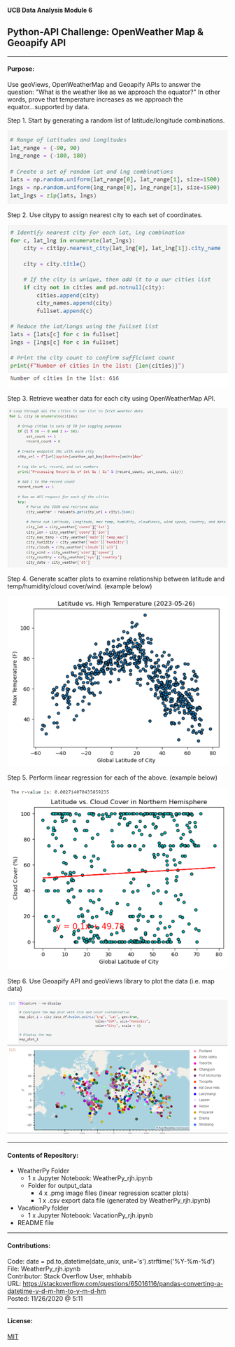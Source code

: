 **UCB Data Analysis Module 6**
## Python-API Challenge: OpenWeather Map & Geoapify API

---------------
#### Purpose:
Use geoViews, OpenWeatherMap and Geoapify APIs to answer the question: "What is the weather like as we approach the equator?"  In other words, prove that temperature increases as we approach the equator...supported by data.  

Step 1. Start by generating a random list of latitude/longitude combinations.  

![generate coordinates](markdown_images/generate_coords.PNG)

Step 2. Use citypy to assign nearest city to each set of coordinates.  

![assign cities](markdown_images/assign_cities.PNG)

Step 3. Retrieve weather data for each city using OpenWeatherMap API.  

![get weather](markdown_images/fetch_weather.PNG)

Step 4. Generate scatter plots to examine relationship between latitude and temp/humidity/cloud cover/wind. (example below)   

![scatterplot sample](markdown_images/scatterplot_sample.PNG)

Step 5. Perform linear regression for each of the above. (example below)  

![regression sample](markdown_images/regression_sample.PNG)

Step 6. Use Geoapify API and geoViews library to plot the data (i.e. map data)  

![map sample](markdown_images/map_sample.PNG)

--------------
#### Contents of Repository:
- WeatherPy Folder
    - 1 x Jupyter Notebook:  WeatherPy_rjh.ipynb
    - Folder for output_data
       - 4 x .pmg image files (linear regression scatter plots)
       - 1 x .csv export data file (generated by WeatherPy_rjh.ipynb)
- VacationPy folder
    - 1 x Jupyter Notebook: VacationPy_rjh.ipynb
- README file

-------------------
#### Contributions:  
Code: date = pd.to_datetime(date_unix, unit='s').strftime('%Y-%m-%d')  
File:  WeatherPy_rjh.ipynb  
Contributor: Stack Overflow User, mhhabib  
URL: https://stackoverflow.com/questions/65016116/pandas-converting-a-datetime-y-d-m-hm-to-y-m-d-hm  
Posted:  11/26/2020 @ 5:11  

------------------
#### License:
[MIT](https://choosealicense.com/licenses/mit/)
